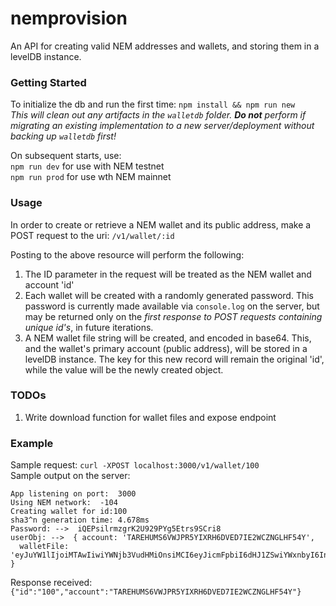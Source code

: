 # nemprovision
An API for creating valid NEM addresses and wallets, and storing them in a levelDB instance.

### Getting Started

To initialize the db and run the first time: `npm install && npm run new`  
*This will clean out any artifacts in the `walletdb` folder. **Do not** perform if migrating an existing implementation to a new server/deployment without backing up `walletdb` first!*

On subsequent starts, use:     
`npm run dev` for use with NEM testnet  
`npm run prod` for use wth NEM mainnet


### Usage

In order to create or retrieve a NEM wallet and its public address, make a POST request to the uri: `/v1/wallet/:id`

Posting to the above resource will perform the following:
1. The ID parameter in the request will be treated as the NEM wallet and account 'id'
2. Each wallet will be created with a randomly generated password. This password is currently made available via `console.log` on the server, but may be returned only on the *first response to POST requests containing unique id's*, in future iterations.
3. A NEM wallet file string will be created, and encoded in base64. This, and the wallet's primary account (public address), will be stored in a levelDB instance. The key for this new record will remain the original 'id', while the value will be the newly created object.

### TODOs
1. Write download function for wallet files and expose endpoint

### Example

Sample request: `curl -XPOST localhost:3000/v1/wallet/100`  
Sample output on the server:
```
App listening on port:  3000
Using NEM network:  -104
Creating wallet for id:100
sha3^n generation time: 4.678ms
Password: -->  iQEPsilrmzgrK2U929PYg5Etrs9SCri8
userObj: -->  { account: 'TAREHUMS6VWJPR5YIXRH6DVED7IE2WCZNGLHF54Y',
  walletFile: 'eyJuYW1lIjoiMTAwIiwiYWNjb3VudHMiOnsiMCI6eyJicmFpbiI6dHJ1ZSwiYWxnbyI6InBhc3M6YmlwMzIiLCJlbmNyeXB0ZWQiOiI4MGQwNDk0ZjVmYmJkZGYxZjgwNjRiMDdmYTE0ZjRlNDIwYTIzNTJiMzYwMDJjZjdhMDhkMjY4YjFjM2QzN2NkZjBmMGEwNmYwZmEwM2E5ODgwOTdlOGViMDNkOWIwMTAiLCJpdiI6IjdiY2NkYjZlOWI3NjZmMGIwYzBlMjAzNmJmODdkODBhIiwiYWRkcmVzcyI6IlRBUkVIVU1TNlZXSlBSNVlJWFJINkRWRUQ3SUUyV0NaTkdMSEY1NFkiLCJsYWJlbCI6IlByaW1hcnkiLCJuZXR3b3JrIjotMTA0fX19' }
```
Response received: `{"id":"100","account":"TAREHUMS6VWJPR5YIXRH6DVED7IE2WCZNGLHF54Y"}`


